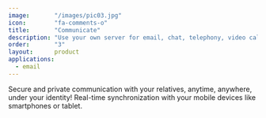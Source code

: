 ```yaml
---
image:       "/images/pic03.jpg"
icon:        "fa-comments-o"
title:       "Communicate"
description: "Use your own server for email, chat, telephony, video calls, etcetera."
order:       "3"
layout:      product
applications:
  - email
---
```


Secure and private communication with your relatives, anytime, anywhere, under your identity!
Real-time synchronization with your mobile devices like smartphones or tablet.

